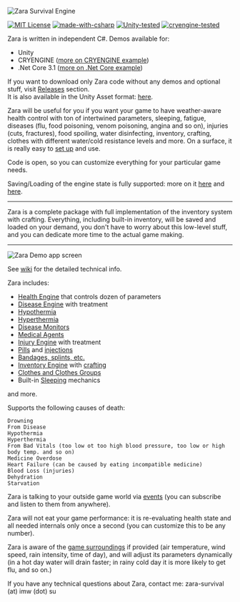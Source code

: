 ![Zara Survival Engine](http://imw.su/zaralogo_gh.png)

[![MIT License](https://img.shields.io/badge/License-MIT-green.svg)](https://github.com/vagrod/zara/blob/master/LICENSE)
[![made-with-csharp](https://img.shields.io/badge/Made%20with-C%23%207.3-%23239120.svg)](https://docs.microsoft.com/en-us/dotnet/csharp/whats-new/csharp-7)
[![Unity-tested](https://img.shields.io/badge/Tested%20with-Unity%20-%23000000.svg?&logo=unity)](https://unity.com)
[![cryengine-tested](https://img.shields.io/badge/Works%20with-CRYENGINE-blue?&logo=cryengine)](https://cryengine.com)
 
Zara is written in independent C#. Demos available for:
- Unity
- CRYENGINE ([more on CRYENGINE example](https://github.com/vagrod/zara/wiki/CryEngine-Demo-Notes))
- .Net Core 3.1 ([more on .Net Core example](https://github.com/vagrod/zara/wiki/.NetCore-Demo-Notes))

If you want to download only Zara code without any demos and optional stuff, visit [Releases](https://github.com/vagrod/zara/releases) section.\
It is also available in the Unity Asset format: [here](https://assetstore.unity.com/packages/templates/systems/zara-survival-engine-182386#description).

Zara will be useful for you if you want your game to have weather-aware health control with ton of intertwined parameters, sleeping, fatigue, diseases (flu, food poisoning, venom poisoning, angina and so on), injuries (cuts, fractures), food spoiling, water disinfecting, inventory, crafting, clothes with different water/cold resistance levels and more. On a surface, it is really easy to [set up](https://github.com/vagrod/zara/wiki/Getting-Started) and use.

Code is open, so you can customize everything for your particular game needs.

Saving/Loading of the engine state is fully supported: more on it [here](https://github.com/vagrod/zara/wiki/How-To-Save-and-Load-Engine-State) and [here](https://github.com/vagrod/zara/wiki/Add-Stuff-to-State-Saving-and-Loading).
***
Zara is a complete package with full implementation of the inventory system with crafting. Everything, including built-in inventory, will be saved and loaded on your demand, you don't have to worry about this low-level stuff, and you can dedicate more time to the actual game making.
***
![Zara Demo app screen](http://imw.su/ZaraDemoScreen_06.png)

See [wiki](https://github.com/vagrod/zara/wiki) for the detailed technical info.

Zara includes:
+ [Health Engine](https://github.com/vagrod/zara/wiki/Health-Controller) that controls dozen of parameters
+ [Disease Engine](https://github.com/vagrod/zara/wiki/Diseases) with treatment
+ [Hypothermia](https://github.com/vagrod/zara/wiki/How-Hypothermia-Works)
+ [Hyperthermia](https://github.com/vagrod/zara/wiki/How-Hyperthermia-Works)
+ [Disease Monitors](https://github.com/vagrod/zara/wiki/Disease-Monitors)
+ [Medical Agents](https://github.com/vagrod/zara/wiki/Medical-Agents)
+ [Injury Engine](https://github.com/vagrod/zara/wiki/Injuries) with treatment
+ [Pills](https://github.com/vagrod/zara/wiki/Consumables-(pills)-Treatment) and [injections](https://github.com/vagrod/zara/wiki/Appliances-(injections)-Treatment)
+ [Bandages, splints, etc.](https://github.com/vagrod/zara/wiki/How-To-Put-Bandages-and-Stuff)
+ [Inventory Engine](https://github.com/vagrod/zara/wiki/Inventory-Controller) with [crafting](https://github.com/vagrod/zara/wiki/How-to-Combine-Items)
+ [Clothes and Clothes Groups](https://github.com/vagrod/zara/wiki/Clothes)
+ Built-in [Sleeping](https://github.com/vagrod/zara/wiki/How-To-Sleep) mechanics
 
 and more.
 
 Supports the following causes of death:
 ~~~
 Drowning
 From Disease
 Hypothermia
 Hyperthermia
 From Bad Vitals (too low ot too high blood pressure, too low or high body temp. and so on)
 Medicine Overdose
 Heart Failure (can be caused by eating incompatible medicine)
 Blood Loss (injuries)
 Dehydration
 Starvation 
 ~~~
 
Zara is talking to your outside game world via [events](https://github.com/vagrod/zara/wiki/Handling-Zara-Events) (you can subscribe and listen to them from anywhere).

Zara will not eat your game performance: it is re-evaluating health state and all needed internals only once a second (you can customize this to be any number).

Zara is aware of the [game surroundings](https://github.com/vagrod/zara/wiki/Setting-Up-Weather-Desctiption) if provided (air temperature, wind speed, rain intensity, time of day), and will adjust its parameters dynamically (in a hot day water will drain faster; in rainy cold day it is more likely to get flu, and so on.)

If you have any technical questions about Zara, contact me: zara-survival (at) imw (dot) su
